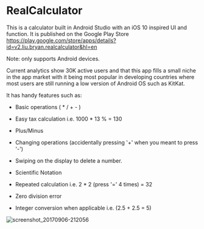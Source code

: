 # RealCalculator

This is a calculator built in Android Studio with an iOS 10 inspired UI and function.
It is published on the Google Play Store https://play.google.com/store/apps/details?id=v2.liu.bryan.realcalculator&hl=en 

Note: only supports Android devices. 

Current analytics show 30K active users and that this app fills a small niche in the app market with it being most popular in developing countries where most users are still running a low version of Android OS such as KitKat. 

It has handy features such as:

- Basic operations ( * / + - ) 

- Easy tax calculation i.e. 1000 * 13 % = 130 

- Plus/Minus 

- Changing operations (accidentally pressing '+' when you meant to press '-')  

- Swiping on the display to delete a number. 

- Scientific Notation 

- Repeated calculation i.e. 2 * 2 (press '=' 4 times) = 32

- Zero division error 

- Integer conversion when applicable i.e. (2.5 + 2.5 = 5) 

![screenshot_20170906-212056](https://user-images.githubusercontent.com/32988302/34926977-0905c6d0-f981-11e7-8114-d54e220a6682.png)
